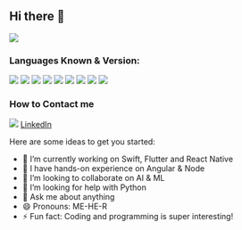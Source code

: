 ## Hi there 👋

   <img src="https://img.shields.io/badge/Author-Mihir%20Brahmbhatt-brightgreen">

### Languages Known & Version:

<img src="https://img.shields.io/badge/Swift-v%205-green"> <img src="https://img.shields.io/badge/SwiftUI-v%202.0-green"> <img src="https://img.shields.io/badge/Objective--C-v%202-green"> <img src="https://img.shields.io/badge/Angular%20-v%207-green"> <img src="https://img.shields.io/badge/Ionic%20Framework-v%202-green"> <img src="https://img.shields.io/badge/Vuejs-v%202.6.3-green"> 
<img src="https://img.shields.io/badge/Flutter-v3-green"> <img src="https://img.shields.io/badge/React%20Native-v16-green"> <img src="https://img.shields.io/badge/ReactJS-v18-green">


### How to Contact me

<img src="https://img.shields.io/badge/LinkedIn-blue?logo=Linkedin" href="https://www.linkedin.com/in/mihir-brahmbhatt"> <a href="https://www.linkedin.com/in/mihir-brahmbhatt">LinkedIn</a>



Here are some ideas to get you started:
- 🔭 I’m currently working on Swift, Flutter and React Native
- 🌱 I have hands-on experience on Angular & Node
- 👯 I’m looking to collaborate on AI & ML
- 🤔 I’m looking for help with Python
- 💬 Ask me about anything
- 😄 Pronouns: ME-HE-R
- ⚡ Fun fact: Coding and programming is super interesting!

